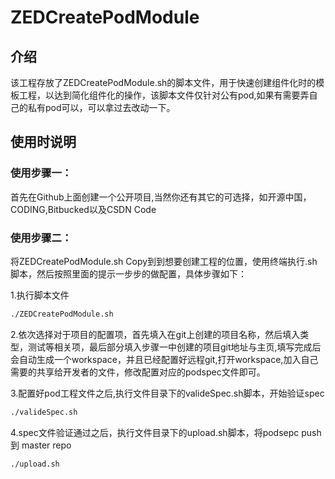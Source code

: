 # ZEDCreatePodModule
## 介绍
该工程存放了ZEDCreatePodModule.sh的脚本文件，用于快速创建组件化时的模板工程，以达到简化组件化的操作，该脚本文件仅针对公有pod,如果有需要弄自己的私有pod可以，可以拿过去改动一下。

## 使用时说明
### 使用步骤一：
首先在Github上面创建一个公开项目,当然你还有其它的可选择，如开源中国，CODING,Bitbucked以及CSDN Code

### 使用步骤二：
将ZEDCreatePodModule.sh  Copy到到想要创建工程的位置，使用终端执行.sh脚本，然后按照里面的提示一步步的做配置，具体步骤如下：

1.执行脚本文件
```sh
./ZEDCreatePodModule.sh
```
2.依次选择对于项目的配置项，首先填入在git上创建的项目名称，然后填入类型，测试等相关项，最后部分填入步骤一中创建的项目git地址与主页,填写完成后会自动生成一个workspace，并且已经配置好远程git,打开workspace,加入自己需要的共享给开发者的文件，修改配置对应的podspec文件即可。

3.配置好pod工程文件之后,执行文件目录下的valideSpec.sh脚本，开始验证spec
```sh
./valideSpec.sh
```

4.spec文件验证通过之后，执行文件目录下的upload.sh脚本，将podsepc push 到 master repo
```sh
./upload.sh
```

